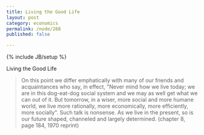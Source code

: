 ```yaml
---
title: Living the Good Life
layout: post
category: economics
permalink: /node/268
published: false

---
```

{% include JB/setup %}
<div id="node-268" class="node node-economics node-promoted node-unpublished">
  <div class="content clearfix">
    <div class="field field-name-body field-type-text-with-summary field-label-hidden"><div class="field-items"><div class="field-item even"><p>Living the Good Life</p>
<blockquote>
	<p>On this point we differ emphatically with many of our friends and acquaintances who say, in effect, "Never mind how we live today; we are in this dog-eat-dog social system and we may as well get what we can out of it. But tomorrow, in a wiser, more social and more humane world, we live more rationally, more economically, more efficiently, more socially". Such talk is nonsense. As we live in the present, so is our future shaped, channeled and largely determined. (chapter 8, page 184, 1970 reprint)</p>
</blockquote>
</div></div></div>  </div>
</div>
